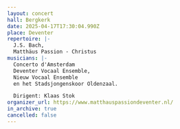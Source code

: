 ```yaml
---
layout: concert
hall: Bergkerk
date: 2025-04-17T17:30:04.990Z
place: Deventer
repertoire: |-
  J.S. Bach,
  Matthäus Passion - Christus
musicians: |-
  Concerto d'Amsterdam
  Deventer Vocaal Ensemble,
  Nieuw Vocaal Ensemble
  en het Stadsjongenskoor Oldenzaal.

  Dirigent: Klaas Stok
organizer_url: https://www.matthauspassiondeventer.nl/
in_archive: true
cancelled: false
---
```

